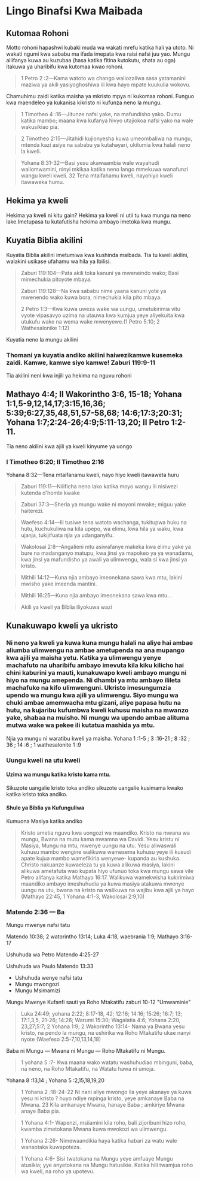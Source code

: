 <h1>Lingo Binafsi Kwa Maibada</h1><h2>Kutomaa Rohoni</h2><p>Motto rohoni hapashwi kubaki muda wa wakati mrefu katika hali ya utoto. Ni wakati ngumi kwa sababu ma ifada imepata kwa raisi nafsi juu yao. Mungu aliifanya kuwa au kuzubaa (hasa katika fitina kutokutu&#44; shata au oga) itakuwa ya uharibifu kwa kutomaa kwao rohoni.</p><blockquote>1 Petro 2 :2&mdash;Kama watoto wa chango waliozaliwa sasa yatamanini maziwa ya akili yasiyoghoshiwa ili kwa hayo mpate kuukulia wokovu.</blockquote><p>Chamuhimu zaidi katika maisha ya mkristo mpya ni kukomaa rohoni. Funguo kwa maendeleo ya kukanisa kikristo ni kufunza neno la mungu.</p><blockquote>1 Timotheo 4 :16&mdash;Jitunze nafsi yake&#44; na mafundisho yako. Dumu katika mambo; maana kwa kufanya hivyo utajiokoa nafsi yako na wale wakusikiao pia. </blockquote><blockquote>2 Timotheo 2:15&mdash;Jitahidi kujionyesha kuwa umeombaliwa na mungu&#44; mtenda kazi asiye na sababu ya kutahayari&#44; ukitumia kwa halali neno la kweli. </blockquote><blockquote>Yohana 8:31-32&mdash;Basi yesu akawaambia wale wayahudi waliomwamini&#44; ninyi mkikaa katika neno lango mmekuwa wanafunzi wangu kweli kweli. 32 Tena mtaifahamu kweli&#44; nayohiyo kweli itawaweka humu.</blockquote><h2>Hekima ya kweli</h2><p>Hekima ya kweli ni kitu gain? Hekima ya kweli ni utii tu kwa mungu na neno lake.Imetupasa tu kutafutisha hekima ambayo imetoka kwa mungu.</p><h2>Kuyatia Biblia akilini</h2><p>Kuyatia Biblia akilini imetumiwa kwa kushinda maibada. Tia tu kweli akilini&#44; walakini usikase ufahamu wa hila ya Ibilisi.</p><blockquote>Zaburi 119:104&mdash;Pata akili toka kanuni ya mweneindo wako; Basi mimechukia pitoyote mbaya. </p><p>Zaburi 119:128&mdash;Na kwa sababu nime yaana kanuni yote ya mwenendo wako kuwa bora&#44; nimechukia kila pito mbaya. </p><p>2 Petro 1:3&mdash;Kwa kuwa uweza wake wa uungu&#44; umetukirimia vitu vyote vipasavyo uzima na utauwa kwa kumjua yeye aliyekuita kwa utukufu wake na wema wake mwenyewe.(1 Petro 5:10; 2 Wathesalonike 1:12)</blockquote><p>Kuyatia neno la mungu akilini</p><h3>Thomani ya kuyatia andiko akilini haiwezikamwe kusemeka zaidi. Kamwe&#44; kamwe siyo kamwe! Zaburi 119:9-11</h3><p>Tia akilini neni kwa injili ya hekima na nguvu rohoni</p><h2>Mathayo 4:4; II Wakorintho 3:6&#44; 15-18; Yohana 1:1&#44;5-9&#44;12&#44;14&#44;17;3:15&#44;16&#44;36; 5:39;6:27&#44;35&#44;48&#44;51&#44;57-58&#44;68; 14:6;17:3;20:31; Yohana 1:7;2:24-26;4:9;5:11-13&#44;20; II Petro 1:2-11.</h2><p>Tia neno akilini kwa ajili ya kweli kinyume ya uongo</p><h3>I Timotheo 6:20; II Timotheo 2:16</h3><p>Yohana 8:32&mdash;Tena mtaifanamu kweli&#44; nayo hiyo kweli itawaweta huru</p><blockquote>Zaburi 119:11&mdash;Nilificha neno lako katika moyo wangu ili nisiwezi kutenda d&apos;hombi kwake </blockquote><blockquote>Zaburi 37:3&mdash;Sheria ya mungu wake ni moyoni mwake; miguu yake haiterezi. </blockquote><blockquote>Waefeso 4:14&mdash;Ili tusiwe tena watoto wachanga&#44; tukitupwa huku na hutu&#44; kuchukuliwa na kila upepo&#44; wa elimu&#44; kwa hila ya waku&#44; kwa ujanja&#44; tukijifuata njia ya udanganyifu. </blockquote><blockquote>Wakolosai 2:8&mdash;Angalieni mtu asiwafanye makeka kwa elimu yake ya bure na madanganyo matupu&#44; kwa jinsi ya mapokeo ya ya wanadamu&#44; kwa jinsi ya mafundisho ya awali ya ulimwengu&#44; wala si kwa jinsi ya kristo.</blockquote><blockquote>Mithili 14:12&mdash;Kuna njia ambayo imeonekana sawa kwa mtu&#44; lakini mwisho yake imeenda mantini.</blockquote><blockquote>Mithili 16:25&mdash;Kuna njia ambayo imeonekana sawa kwa mtu&hellip;</blockquote><blockquote>Akili ya kweli ya Biblia iliyokuwa wazi</blockquote><h2>Kunakuwapo kweli ya ukristo</h2><h3>Ni neno ya kweli ya kuwa kuna mungu halali na aliye hai ambae aliumba ulimwengu na ambae ametupenda na ana mupango kwa ajili ya maisha yetu. Katika ya ulimwengu yenye machafuto na uharibifu ambayo imevuta kila kiku kilicho hai chini kaburini ya mauti&#44; kunakuwapo kweli ambayo mungu ni hiyo na mungu amependa. Ni dhambi ya mtu ambayo ilileta machafuko na kifo ulimwenguni. Ukristo imesungumzia upendo wa mungu kwa ajili ya ulimwengu. Siyo mungu wa chuki ambae amemwacha mtu gizani&#44; aliye papasa hutu na hutu&#44; na kujaribu kufumbwa kweli kuhusu maisha na mwanzo yake&#44; shabaa na muisho. Ni mungu wa upendo ambae alituma mutwa wake wa pekee ili kutatua mashida ya mtu.</h3><p>Njia ya mungu ni waratibu kweli ya maisha. Yohana 1 :1-5 ; 3 :16-21 ; 8 :32 ; 36 ; 14 :6 ; 1 wathesalonite 1 :9</p><h3>Uungu kweli na utu kweli</h3><h4>Uzima wa mungu katika kristo kama mtu.</h4><p>Sikuzote uangalie kristo toka andiko sikuzote uangalie kusimama kwako katika kristo toka andiko.</p><h4>Shule ya Biblia ya Kufunguliwa</h4><p>Kumuona Masiya katika andiko</p><blockquote>Kristo ametia nguvu kwa uongozi wa maandiko. Kristo na mwana wa mungu&#44; Bwana na mutu kama mwamna wa Davidi. Yesu kristu ni Masiya&#44; Mungu na mtu&#44; mwenye uungu na utu. Yesu aliwaswali kuhusu mambo wengine walikuwa wamesema kuhusu yeye ili kusudi apate kujua mambo wamefikiria wenyewe- kupanda au kushuka. Christo nakuanze kuwaeleza tu ya kuwa alikuwa masiya&#44; lakini alikuwa ametafuta wao kupata hiyo ufunuo toka kwa mungu sawa vile Petro alifanya katika Mathayo 16:17. Walikuwa wamekwisha kukirimiwa maandiko ambayo imeshuhudia ya kuwa masiya atakuwa mwenye uungu na utu&#44; bwana na kristo na walikuwa na wajibu kwa ajili ya hayo (Mathayo 22:45&#44; 1 Yohana 4:1-3&#44; Wakolosai 2:9&#44;10)</blockquote><h3>Matendo 2:36 &mdash; Ba</h3><p>Mungu mwenye nafsi tatu</p><p>Matendo 10:38; 2 watorintho 13:14; Luka 4:18&#44; waebrania 1:9; Mathayo 3:16-17</p><p>Ushuhuda wa Petro Matendo 4:25-27 </p><p>Ushuhuda wa Paulo Matendo 13:33</p><ul><li>Ushuhuda wenye nafsi tatu </li><li>Mungu mwongozi </li><li>Mungu Msimamizi </li></ul><p>Mungu Mwenye Kufanfi sauti ya Roho Mtakatifu zaburi 10-12 &quot;Umwaminie&quot;</p><blockquote>Luka 24:49; yohana 2:22; 8:17-18&#44; 42; 12:16; 14:16; 15:26; 16:7; 13; 17:1&#44;3&#44;5&#44; 21-26; 14:26; Warumi 15:30; Wagalatia 4:6; Yohana 2:20&#44; 23&#44;27;5:7; 2 Yohana 1:9; 2 Wakorintho 13:14- Nama ya Bwana yesu kristo&#44; na pendo la mungu&#44; na ushirika wa Roho Mtakatifu ukae nanyi nyote (Waefeso 2:5-7&#44;10&#44;13&#44;14&#44;18)</blockquote><p>Baba ni Mungu &mdash; Mwana ni Mungu &mdash; Roho Mtakatifu ni Mungu.</p><blockquote>1 yohana 5 :7- Kwa maana wako watatu washuhudiao mbinguni&#44; baba&#44; na neno&#44; na Roho Mtakatifu&#44; na Watatu hawa ni umoja.</blockquote><p>Yohana 8 :13&#44;14 ; Yohana 5 :2&#44;15&#44;18&#44;19&#44;20</p><blockquote>1 Yohana 2 :18-24-22 Ni nani aliye mwongo ila yeye akanaye ya kuwa yesu ni kristo ? huyo ndiye mpinga kristo&#44; yeye amkanaye Baba na Mwana. 23 Kila amkanaye Mwana&#44; hanaye Baba ; amkiriye Mwana anaye Baba pia.</blockquote><blockquote>1 Yohana 4:1- Wapenzi&#44; msiiamini kila roho&#44; bali zijoribuni hizo roho&#44; kwamba zimetokana Mwana kuwa mwokozi wa ulimwengu.</blockquote><blockquote>1 Yohana 2:26- Nimewaandikia haya katika habari za watu wale wanaotaka kuwapoteza.</blockquote><blockquote>1 Yohana 4:6- Sisi twatokana na Mungu yeye amfuaye Mungu atusikia; yye anyetokana na Mungu hatusikie. Katika hili twamjua roho wa kweli&#44; na roho ya upotevu.</blockquote>